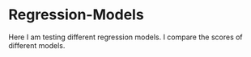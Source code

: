 # Regression-Models
Here I am testing different regression models. 
I compare the scores of different models. 
